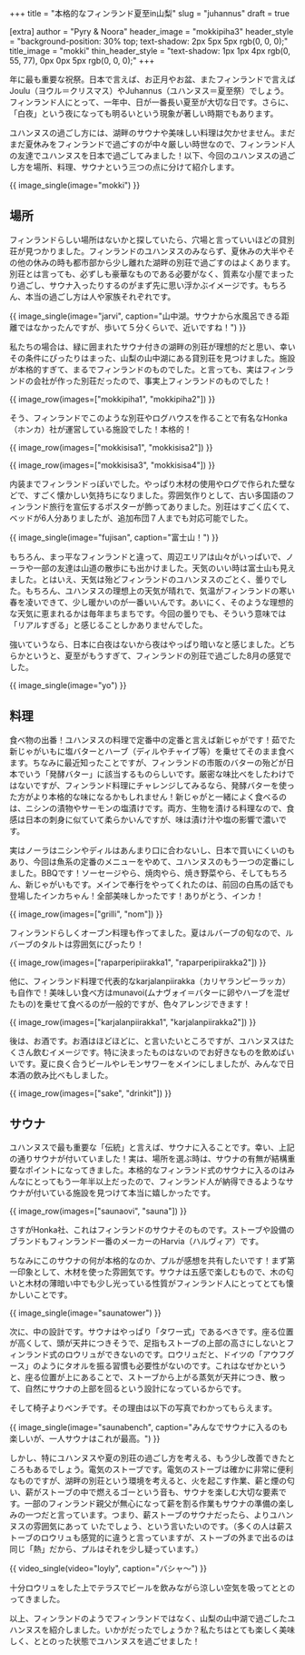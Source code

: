 +++
title = "本格的なフィンランド夏至in山梨"
slug = "juhannus"
draft = true

[extra]
author = "Pyry & Noora"
header_image = "mokkipiha3"
header_style = "background-position: 30% top; text-shadow: 2px 5px 5px rgb(0, 0, 0);"
title_image = "mokki"
thin_header_style = "text-shadow: 1px 1px 4px rgb(0, 55, 77), 0px 0px 5px rgb(0, 0, 0);"
+++

年に最も重要な祝祭。日本で言えば、お正月やお盆、またフィンランドで言えばJoulu（ヨウル＝クリスマス）やJuhannus（ユハンヌス＝夏至祭）でしょう。フィンランド人にとって、一年中、日が一番長い夏至が大切な日です。さらに、「白夜」という夜になっても明るいという現象が著しい時期でもあります。

ユハンヌスの過ごし方には、湖畔のサウナや美味しい料理は欠かせません。まだまだ夏休みをフィンランドで過ごすのが中々厳しい時世なので、フィンランド人の友達でユハンヌスを日本で過ごしてみました！以下、今回のユハンヌスの過ごし方を場所、料理、サウナという三つの点に分けて紹介します。

<!-- more -->

{{ image_single(image="mokki") }}

## 場所

フィンランドらしい場所はないかと探していたら、穴場と言っていいほどの貸別荘が見つかりました。フィンランドのユハンヌスのみならず、夏休みの大半やその他の休みの時も都市部から少し離れた湖畔の別荘で過ごすのはよくあります。別荘とは言っても、必ずしも豪華なものである必要がなく、質素な小屋でまったり過ごし、サウナ入ったりするのがまず先に思い浮かぶイメージです。もちろん、本当の過ごし方は人や家族それぞれです。

{{ image_single(image="jarvi", caption="山中湖。サウナから水風呂できる距離ではなかったんですが、歩いて５分くらいで、近いですね！") }}

私たちの場合は、緑に囲まれたサウナ付きの湖畔の別荘が理想的だと思い、幸いその条件にぴったりはまった、山梨の山中湖にある貸別荘を見つけました。施設が本格的すぎて、まるでフィンランドのものでした。と言っても、実はフィンランドの会社が作った別荘だったので、事実上フィンランドのものでした！

{{ image_row(images=["mokkipiha1", "mokkipiha2"]) }}

そう、フィンランドでこのような別荘やログハウスを作ることで有名なHonka（ホンカ）社が運営している施設でした！本格的！

{{ image_row(images=["mokkisisa1", "mokkisisa2"]) }}

{{ image_row(images=["mokkisisa3", "mokkisisa4"]) }}

内装までフィンランドっぽいでした。やっぱり木材の使用やログで作られた壁などで、すごく懐かしい気持ちになりました。雰囲気作りとして、古い多国語のフィンランド旅行を宣伝するポスターが飾ってありました。別荘はすごく広くて、ベッドが6人分ありましたが、追加布団７人までも対応可能でした。

{{ image_single(image="fujisan", caption="富士山！") }}

もちろん、まっ平なフィンランドと違って、周辺エリアは山々がいっぱいで、ノーラや一部の友達は山道の散歩にも出かけました。天気のいい時は富士山も見えました。とはいえ、天気は殆どフィンランドのユハンヌスのごとく、曇りでした。もちろん、ユハンヌスの理想上の天気が晴れで、気温がフィンランドの寒い春を凌いできて、少し暖かいのが一番いいんです。あいにく、そのような理想的な天気に恵まれるかは毎年まちまちです。今回の曇りでも、そういう意味では「リアルすぎる」と感じることしかありませんでした。

強いていうなら、日本に白夜はないから夜はやっぱり暗いなと感じました。どちらかというと、夏至がもうすぎて、フィンランドの別荘で過ごした8月の感覚でした。

{{ image_single(image="yo") }}

## 料理

食べ物の出番！ユハンヌスの料理で定番中の定番と言えば新じゃがです！茹でた新じゃがいもに塩バターとハーブ（ディルやチャイブ等）を乗せてそのまま食べます。ちなみに最近知ったことですが、フィンランドの市販のバターの殆どが日本でいう「発酵バター」に該当するものらしいです。厳密な味比べをしたわけではないですが、フィンランド料理にチャレンジしてみるなら、発酵バターを使った方がより本格的な味になるかもしれません！新じゃがと一緒によく食べるのは、ニシンの漬物やサーモンの塩漬けです。両方、生物を漬ける料理なので、食感は日本の刺身に似ていて柔らかいんですが、味は漬け汁や塩の影響で濃いです。

実はノーラはニシンやディルはあんまり口に合わないし、日本で買いにくいのもあり、今回は魚系の定番のメニューをやめて、ユハンヌスのもう一つの定番にしました。BBQです！ソーセージやら、焼肉やら、焼き野菜やら、そしてもちろん、新じゃがいもです。メインで奉行をやってくれたのは、前回の白馬の話でも登場したインカちゃん！全部美味しかったです！ありがとう、インカ！

{{ image_row(images=["grilli", "nom"]) }}

フィンランドらしくオーブン料理も作ってました。夏はルバーブの旬なので、ルバーブのタルトは雰囲気にぴったり！

{{ image_row(images=["raparperipiirakka1", "raparperipiirakka2"]) }}

他に、フィンランド料理で代表的なkarjalanpiirakka（カリヤランピーラッカ）も自作で！美味しい食べ方はmunavoi(ムナヴォイ＝バターに卵やハーブを混ぜたもの)を乗せて食べるのが一般的ですが、色々アレンジできます！

{{ image_row(images=["karjalanpiirakka1", "karjalanpiirakka2"]) }}

後は、お酒です。お酒はほどほどに、と言いたいところですが、ユハンヌスはたくさん飲むイメージです。特に決まったものはないのでお好きなものを飲めばいいです。夏に良く合うビールやレモンサワーをメインにしましたが、みんなで日本酒の飲み比べもしました。

{{ image_row(images=["sake", "drinkit"]) }}

## サウナ

ユハンヌスで最も重要な「伝統」と言えば、サウナに入ることです。幸い、上記の通りサウナが付いていました！実は、場所を選ぶ時は、サウナの有無が結構重要なポイントになってきました。本格的なフィンランド式のサウナに入るのはみんなにとってもう一年半以上だったので、フィンランド人が納得できるようなサウナが付いている施設を見つけて本当に嬉しかったです。

{{ image_row(images=["saunaovi", "sauna"]) }}

さすがHonka社、これはフィンランドのサウナそのものです。ストーブや設備のブランドもフィンランド一番のメーカーのHarvia（ハルヴィア）です。

ちなみにこのサウナの何が本格的なのか、プルが感想を共有したいです！まず第一印象として、木材を使った雰囲気です。サウナは五感で楽しむもので、木の匂いと木材の薄暗い中でも少し光っている性質がフィンランド人にとってとても懐かしいことです。

{{ image_single(image="saunatower") }}

次に、中の設計です。サウナはやっぱり「タワー式」であるべきです。座る位置が高くして、頭が天井につきそうで、足指もストーブの上部の高さにしないとフィンランド式のロウリュができないのです。ロウリュだと、ドイツの「アウフグース」のようにタオルを振る習慣も必要性がないのです。これはなぜかというと、座る位置が上にあることで、ストーブから上がる蒸気が天井につき、散って、自然にサウナの上部を回るという設計になっているからです。

そして椅子よりベンチです。その理由は以下の写真でわかってもらえます。

{{ image_single(image="saunabench", caption="みんなでサウナに入るのも楽しいが、一人サウナはこれが最高。") }}

しかし、特にユハンヌスや夏の別荘の過ごし方を考える、もう少し改善できたところもあるでしょう。電気のストーブです。電気のストーブは確かに非常に便利なものですが、湖畔の別荘という環境を考えると、火を起こす作業、薪と煙の匂い、薪がストーブの中で燃えるゴーという音も、サウナを楽しむ大切な要素です。一部のフィンランド親父が無心になって薪を割る作業もサウナの準備の楽しみの一つだと言っています。つまり、薪ストーブのサウナだったら、よりユハンヌスの雰囲気にあって
いたでしょう、という言いたいのです。（多くの人は薪ストーブのロウリュも感覚的に違うと言っていますが、ストーブの外まで出るのは同じ「熱」だから、プルはそれを少し疑っています。）

{{ video_single(video="loyly", caption="バシャ〜") }}

十分ロウリュをした上でテラスでビールを飲みながら涼しい空気を吸ってととのってきました。

以上、フィンランドのようでフィンランドではなく、山梨の山中湖で過ごしたユハンヌスを紹介しました。いかがだったでしょうか？私たちはとても楽しく美味しく、ととのった状態でユハンヌスを過ごせました！